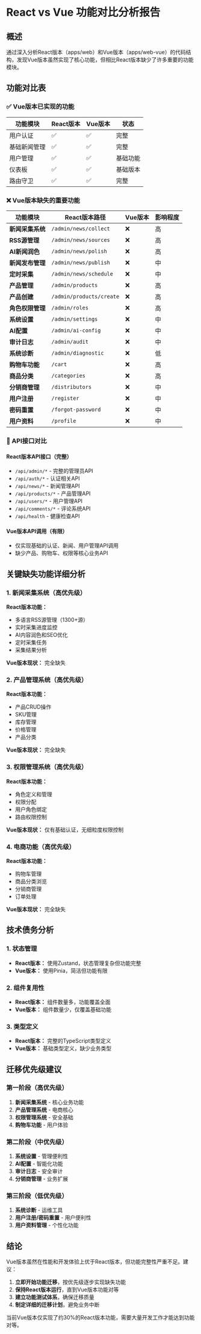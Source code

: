 # React vs Vue 功能对比分析报告

## 概述

通过深入分析React版本（apps/web）和Vue版本（apps/web-vue）的代码结构，发现Vue版本虽然实现了核心功能，但相比React版本缺少了许多重要的功能模块。

## 功能对比表

### ✅ Vue版本已实现的功能

| 功能模块 | React版本 | Vue版本 | 状态 |
|---------|-----------|---------|------|
| 用户认证 | ✅ | ✅ | 完整 |
| 基础新闻管理 | ✅ | ✅ | 完整 |
| 用户管理 | ✅ | ✅ | 基础功能 |
| 仪表板 | ✅ | ✅ | 基础版本 |
| 路由守卫 | ✅ | ✅ | 完整 |

### ❌ Vue版本缺失的重要功能

| 功能模块 | React版本路径 | Vue版本 | 影响程度 |
|---------|---------------|---------|----------|
| **新闻采集系统** | `/admin/news/collect` | ❌ | 高 |
| **RSS源管理** | `/admin/news/sources` | ❌ | 高 |
| **AI新闻润色** | `/admin/news/polish` | ❌ | 高 |
| **新闻发布管理** | `/admin/news/publish` | ❌ | 中 |
| **定时采集** | `/admin/news/schedule` | ❌ | 中 |
| **产品管理** | `/admin/products` | ❌ | 高 |
| **产品创建** | `/admin/products/create` | ❌ | 高 |
| **角色权限管理** | `/admin/roles` | ❌ | 高 |
| **系统设置** | `/admin/settings` | ❌ | 中 |
| **AI配置** | `/admin/ai-config` | ❌ | 中 |
| **审计日志** | `/admin/audit` | ❌ | 中 |
| **系统诊断** | `/admin/diagnostic` | ❌ | 低 |
| **购物车功能** | `/cart` | ❌ | 高 |
| **商品分类** | `/categories` | ❌ | 高 |
| **分销商管理** | `/distributors` | ❌ | 中 |
| **用户注册** | `/register` | ❌ | 中 |
| **密码重置** | `/forgot-password` | ❌ | 中 |
| **用户资料** | `/profile` | ❌ | 中 |

### 🔧 API接口对比

#### React版本API接口（完整）
- `/api/admin/*` - 完整的管理员API
- `/api/auth/*` - 认证相关API
- `/api/news/*` - 新闻管理API
- `/api/products/*` - 产品管理API
- `/api/users/*` - 用户管理API
- `/api/comments/*` - 评论系统API
- `/api/health` - 健康检查API

#### Vue版本API调用（有限）
- 仅实现基础的认证、新闻、用户管理API调用
- 缺少产品、购物车、权限等核心业务API

## 关键缺失功能详细分析

### 1. 新闻采集系统（高优先级）
**React版本功能：**
- 多语言RSS源管理（1300+源）
- 实时采集进度监控
- AI内容润色和SEO优化
- 定时采集任务
- 采集结果分析

**Vue版本现状：** 完全缺失

### 2. 产品管理系统（高优先级）
**React版本功能：**
- 产品CRUD操作
- SKU管理
- 库存管理
- 价格管理
- 产品分类

**Vue版本现状：** 完全缺失

### 3. 权限管理系统（高优先级）
**React版本功能：**
- 角色定义和管理
- 权限分配
- 用户角色绑定
- 路由权限控制

**Vue版本现状：** 仅有基础认证，无细粒度权限控制

### 4. 电商功能（高优先级）
**React版本功能：**
- 购物车管理
- 商品分类浏览
- 分销商管理
- 订单处理

**Vue版本现状：** 完全缺失

## 技术债务分析

### 1. 状态管理
- **React版本：** 使用Zustand，状态管理复杂但功能完整
- **Vue版本：** 使用Pinia，简洁但功能有限

### 2. 组件复用性
- **React版本：** 组件数量多，功能覆盖全面
- **Vue版本：** 组件数量少，仅覆盖基础功能

### 3. 类型定义
- **React版本：** 完整的TypeScript类型定义
- **Vue版本：** 基础类型定义，缺少业务类型

## 迁移优先级建议

### 第一阶段（高优先级）
1. **新闻采集系统** - 核心业务功能
2. **产品管理系统** - 电商核心
3. **权限管理系统** - 安全基础
4. **购物车功能** - 用户体验

### 第二阶段（中优先级）
1. **系统设置** - 管理便利性
2. **AI配置** - 智能化功能
3. **审计日志** - 安全审计
4. **分销商管理** - 业务扩展

### 第三阶段（低优先级）
1. **系统诊断** - 运维工具
2. **用户注册/密码重置** - 用户便利性
3. **用户资料管理** - 个性化功能

## 结论

Vue版本虽然在性能和开发体验上优于React版本，但功能完整性严重不足。建议：

1. **立即开始功能迁移**，按优先级逐步实现缺失功能
2. **保持React版本运行**，直到Vue版本功能对等
3. **建立功能测试体系**，确保迁移质量
4. **制定详细的迁移计划**，避免业务中断

当前Vue版本仅实现了约30%的React版本功能，需要大量开发工作才能达到功能对等。
